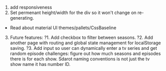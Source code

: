 1. add responsiveness
2. Set permenant height/width for the div so it won't change on re-generating.

- Read about material UI themes/pallets/CssBaseline

3. Future features:
   ?1. Add checkbox to filter between seasons.
   ?2. Add another page with routing and global state management for localStorage saving.
   ?3. Add input so user can dynamically enter a tv series and get random episode
   challenges:
   figure out how much seasons and episodes there is for each show.
   Sdarot naming conventions is not just the tv show name it has number ID.
